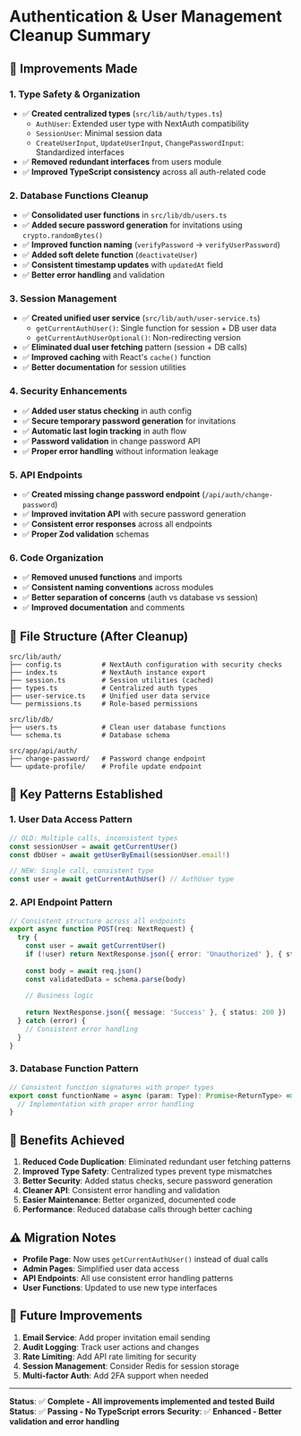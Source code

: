 # Authentication & User Management Cleanup Summary

## 🎯 **Improvements Made**

### **1. Type Safety & Organization**
- ✅ **Created centralized types** (`src/lib/auth/types.ts`)
  - `AuthUser`: Extended user type with NextAuth compatibility
  - `SessionUser`: Minimal session data
  - `CreateUserInput`, `UpdateUserInput`, `ChangePasswordInput`: Standardized interfaces
- ✅ **Removed redundant interfaces** from users module
- ✅ **Improved TypeScript consistency** across all auth-related code

### **2. Database Functions Cleanup**
- ✅ **Consolidated user functions** in `src/lib/db/users.ts`
- ✅ **Added secure password generation** for invitations using `crypto.randomBytes()`
- ✅ **Improved function naming** (`verifyPassword` → `verifyUserPassword`)
- ✅ **Added soft delete function** (`deactivateUser`)
- ✅ **Consistent timestamp updates** with `updatedAt` field
- ✅ **Better error handling** and validation

### **3. Session Management**
- ✅ **Created unified user service** (`src/lib/auth/user-service.ts`)
  - `getCurrentAuthUser()`: Single function for session + DB user data
  - `getCurrentAuthUserOptional()`: Non-redirecting version
- ✅ **Eliminated dual user fetching** pattern (session + DB calls)
- ✅ **Improved caching** with React's `cache()` function
- ✅ **Better documentation** for session utilities

### **4. Security Enhancements**
- ✅ **Added user status checking** in auth config
- ✅ **Secure temporary password generation** for invitations
- ✅ **Automatic last login tracking** in auth flow
- ✅ **Password validation** in change password API
- ✅ **Proper error handling** without information leakage

### **5. API Endpoints**
- ✅ **Created missing change password endpoint** (`/api/auth/change-password`)
- ✅ **Improved invitation API** with secure password generation
- ✅ **Consistent error responses** across all endpoints
- ✅ **Proper Zod validation** schemas

### **6. Code Organization**
- ✅ **Removed unused functions** and imports
- ✅ **Consistent naming conventions** across modules
- ✅ **Better separation of concerns** (auth vs database vs session)
- ✅ **Improved documentation** and comments

## 📁 **File Structure (After Cleanup)**

```
src/lib/auth/
├── config.ts          # NextAuth configuration with security checks
├── index.ts           # NextAuth instance export
├── session.ts         # Session utilities (cached)
├── types.ts           # Centralized auth types
├── user-service.ts    # Unified user data service
└── permissions.ts     # Role-based permissions

src/lib/db/
├── users.ts           # Clean user database functions
└── schema.ts          # Database schema

src/app/api/auth/
├── change-password/   # Password change endpoint
└── update-profile/    # Profile update endpoint
```

## 🔧 **Key Patterns Established**

### **1. User Data Access Pattern**
```typescript
// OLD: Multiple calls, inconsistent types
const sessionUser = await getCurrentUser()
const dbUser = await getUserByEmail(sessionUser.email!)

// NEW: Single call, consistent type
const user = await getCurrentAuthUser() // AuthUser type
```

### **2. API Endpoint Pattern**
```typescript
// Consistent structure across all endpoints
export async function POST(req: NextRequest) {
  try {
    const user = await getCurrentUser()
    if (!user) return NextResponse.json({ error: 'Unauthorized' }, { status: 401 })
    
    const body = await req.json()
    const validatedData = schema.parse(body)
    
    // Business logic
    
    return NextResponse.json({ message: 'Success' }, { status: 200 })
  } catch (error) {
    // Consistent error handling
  }
}
```

### **3. Database Function Pattern**
```typescript
// Consistent function signatures with proper types
export const functionName = async (param: Type): Promise<ReturnType> => {
  // Implementation with proper error handling
}
```

## 🚀 **Benefits Achieved**

1. **Reduced Code Duplication**: Eliminated redundant user fetching patterns
2. **Improved Type Safety**: Centralized types prevent type mismatches
3. **Better Security**: Added status checks, secure password generation
4. **Cleaner API**: Consistent error handling and validation
5. **Easier Maintenance**: Better organized, documented code
6. **Performance**: Reduced database calls through better caching

## ⚠️ **Migration Notes**

- **Profile Page**: Now uses `getCurrentAuthUser()` instead of dual calls
- **Admin Pages**: Simplified user data access
- **API Endpoints**: All use consistent error handling patterns
- **User Functions**: Updated to use new type interfaces

## 🔄 **Future Improvements**

1. **Email Service**: Add proper invitation email sending
2. **Audit Logging**: Track user actions and changes
3. **Rate Limiting**: Add API rate limiting for security
4. **Session Management**: Consider Redis for session storage
5. **Multi-factor Auth**: Add 2FA support when needed

---

**Status**: ✅ **Complete - All improvements implemented and tested**
**Build Status**: ✅ **Passing - No TypeScript errors**
**Security**: ✅ **Enhanced - Better validation and error handling** 